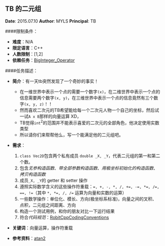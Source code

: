 TB 的二元组
---

**Date**: 2015.07.10
**Author**: MYLS
**Principal**: TB

####限制条件：

 - **难度**：N/A
 - **限定语言**：C++
 - **人数限制**：[1,2]
 - **依赖任务**：[BigInteger_Operator](BigInteger_Operator.md)

####任务描述：

 - **简介**：有一天tb突然发现了一个奇妙的事实！
 	- 在一维世界中表示一个点的需要一个数字`(x)`，在二维世界中表示一个点的信息需要两个数字`(x, y)`，在三维世界中表示一个点的信息竟然有三个数字`(x, y, z)`！！
 	- 然而喜欢二次元的TB希望能给每一个二次元人物一个自己的坐标，然后试一试`A x B`那样的向量运算 XD，
 	- TB觉得`int`<sup>2</sup>的范围并不能表示喜爱的二次元的全部角色，他决定使用实数类型
 	- 所以请你们来帮帮他么，写一个能满足他的二元组吧。

 - **需求**：
    1. `class Vec2D`包含两个私有成员 `double _X, _Y`，代表二元组的第一和第二个数。
    2. 包含*无参构造函数*、*带全部参数构造函数*、*用极坐标初始化的构造函数*、*拷贝构造函数*
    3. 成员`_X, _Y`的 getter 和 setter 操作
    4. 遵照实际数学含义的这些操作符重载：`=, +, -, *, /, +=, -=, *=, /=, ==, !=`（其中 `*, *=, /, /=` 运算为向量和实数的运算）
	5. 一些数学操作：单位化、模长、方向(极坐标系标准)，向量之间的叉积、点积，二元组之间距离、方向
	6. 构造一个测试用例，和你的朋友对比一下运行结果
	7. 符合*代码规范*：[RobitCppCodingConventions](ref/RobitCppCodingConventions.md)

 - **关键词**：向量运算，操作符重载
 - **参考资料**：[atan2](http://www.cplusplus.com/reference/cmath/atan2/)
